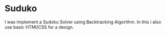 # Suduko
I was implement a Sudoku Solver using Backtracking Algorithm. In this i also use basic HTMl/CSS for a design.
